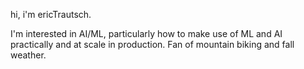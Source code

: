 hi, i'm ericTrautsch. 

I'm interested in AI/ML, particularly how to make use of ML and AI practically and at scale in production. Fan of mountain biking and fall weather.


<!---
ericTrautsch/ericTrautsch is a ✨ special ✨ repository because its `README.md` (this file) appears on your GitHub profile.
You can click the Preview link to take a look at your changes.
--->
